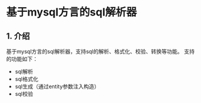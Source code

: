 # 基于mysql方言的sql解析器
## 1. 介绍
基于mysql方言的sql解析器，支持sql的解析、格式化、校验、转换等功能。
支持的功能如下：
- sql解析
- sql格式化
- sql生成（通过entity参数注入构造）
- sql校验